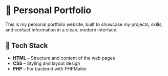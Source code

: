# 💼 Personal Portfolio

This is my personal portfolio website, built to showcase my projects, skills, and contact information in a clean, modern interface.

## 🚀 Tech Stack

- **HTML** – Structure and content of the web pages  
- **CSS** – Styling and layout design
- **PHP** – For backend with PHPMailer
